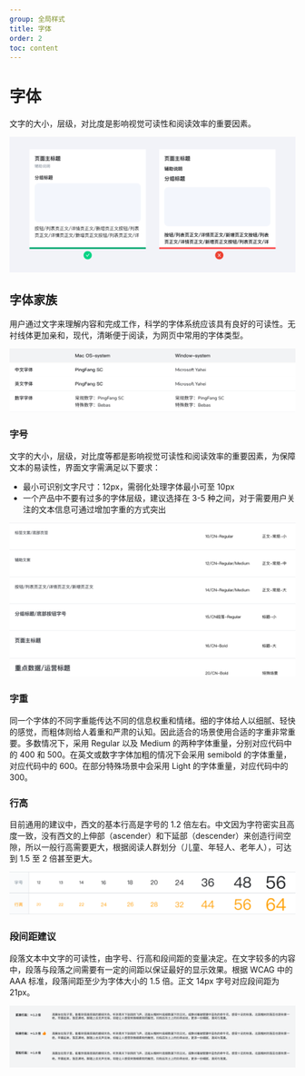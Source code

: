 ```yaml
---
group: 全局样式
title: 字体
order: 2
toc: content
---
```


# 字体

文字的大小，层级，对比度是影响视觉可读性和阅读效率的重要因素。

<img class="preview-img no-padding" src="./assets/images/font/title.png">

## 字体家族

用户通过文字来理解内容和完成工作，科学的字体系统应该具有良好的可读性。无衬线体更加亲和，现代，清晰便于阅读，为网页中常用的字体类型。

<img class="preview-img no-padding" src="./assets/images/font/family.png">

### 字号

文字的大小，层级，对比度等都是影响视觉可读性和阅读效率的重要因素，为保障文本的易读性，界面文字需满足以下要求：

- 最小可识别文字尺寸：12px，需弱化处理字体最小可至 10px
- 一个产品中不要有过多的字体层级，建议选择在 3-5 种之间，对于需要用户关注的文本信息可通过增加字重的方式突出

<img class="preview-img no-padding" src="./assets/images/font/font-size.png">

### 字重

同一个字体的不同字重能传达不同的信息权重和情绪。细的字体给人以细腻、轻快的感觉，而粗体则给人着重和严肃的认知。因此适合的场景使用合适的字重非常重要。多数情况下，采用 Regular 以及 Medium 的两种字体重量，分别对应代码中的 400 和 500。在英文或数字字体加粗的情况下会采用 semibold 的字体重量，对应代码中的 600。在部分特殊场景中会采用 Light 的字体重量，对应代码中的 300。

### 行高

目前通用的建议中，西文的基本行高是字号的 1.2 倍左右。中文因为字符密实且高度一致，没有西文的上伸部（ascender）和下延部（descender）来创造行间空隙，所以一般行高需要更大，根据阅读人群划分（儿童、年轻人、老年人），可达到 1.5 至 2 倍甚至更大。

<img class="preview-img no-padding" src="./assets/images/font/line-height.png">

### 段间距建议

段落文本中文字的可读性，由字号、行高和段间距的变量决定。在文字较多的内容中，段落与段落之间需要有一定的间距以保证最好的显示效果。根据 WCAG 中的 AAA 标准，段落间距至少为字体大小的 1.5 倍。正文 14px 字号对应段间距为 21px。

<img class="preview-img no-padding" src="./assets/images/font/paragraph.png">

